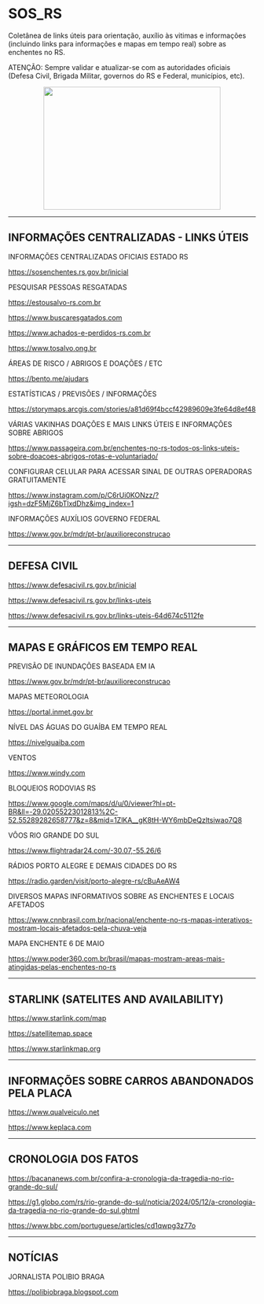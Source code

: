 # SOS_RS

Coletânea de links úteis para orientação, auxílio às vitimas e informações (incluindo links para informações e mapas em tempo real) sobre as enchentes no RS.

ATENÇÃO: Sempre validar e atualizar-se com as autoridades oficiais (Defesa Civil, Brigada Militar, governos do RS e Federal, municípios, etc).

<p align="center">
  <img src="https://github.com/heltonx/SOS_RS/assets/52825808/0bf8b97b-04e3-434b-9a91-c3f1218aa391" width=360px height=250px />
</p>



------------
INFORMAÇÕES CENTRALIZADAS - LINKS ÚTEIS
------------

INFORMAÇÕES CENTRALIZADAS OFICIAIS ESTADO RS

https://sosenchentes.rs.gov.br/inicial

PESQUISAR PESSOAS RESGATADAS

https://estousalvo-rs.com.br

https://www.buscaresgatados.com

https://www.achados-e-perdidos-rs.com.br

https://www.tosalvo.ong.br

ÁREAS DE RISCO / ABRIGOS E DOAÇÕES / ETC

https://bento.me/ajudars

ESTATÍSTICAS / PREVISÕES / INFORMAÇÕES

https://storymaps.arcgis.com/stories/a81d69f4bccf42989609e3fe64d8ef48

VÁRIAS VAKINHAS DOAÇÕES E MAIS LINKS ÚTEIS E INFORMAÇÕES SOBRE ABRIGOS

https://www.passageira.com.br/enchentes-no-rs-todos-os-links-uteis-sobre-doacoes-abrigos-rotas-e-voluntariado/

CONFIGURAR CELULAR PARA ACESSAR SINAL DE OUTRAS OPERADORAS GRATUITAMENTE

https://www.instagram.com/p/C6rUi0KONzz/?igsh=dzF5MjZ6bTlxdDhz&img_index=1

INFORMAÇÕES AUXÍLIOS GOVERNO FEDERAL

https://www.gov.br/mdr/pt-br/auxilioreconstrucao

------------
DEFESA CIVIL
------------

https://www.defesacivil.rs.gov.br/inicial

https://www.defesacivil.rs.gov.br/links-uteis

https://www.defesacivil.rs.gov.br/links-uteis-64d674c5112fe


------------
MAPAS E GRÁFICOS EM TEMPO REAL
------------

PREVISÃO DE INUNDAÇÕES BASEADA EM IA

https://www.gov.br/mdr/pt-br/auxilioreconstrucao

MAPAS METEOROLOGIA

https://portal.inmet.gov.br

NÍVEL DAS ÁGUAS DO GUAÍBA EM TEMPO REAL

https://nivelguaiba.com

VENTOS

https://www.windy.com

BLOQUEIOS RODOVIAS RS

https://www.google.com/maps/d/u/0/viewer?hl=pt-BR&ll=-29.02055223012813%2C-52.55289282658777&z=8&mid=1ZlKA__gK8tH-WY6mbDeQzltsiwao7Q8

VÔOS RIO GRANDE DO SUL

https://www.flightradar24.com/-30.07,-55.26/6

RÁDIOS PORTO ALEGRE E DEMAIS CIDADES DO RS

https://radio.garden/visit/porto-alegre-rs/cBuAeAW4

DIVERSOS MAPAS INFORMATIVOS SOBRE AS ENCHENTES E LOCAIS AFETADOS

https://www.cnnbrasil.com.br/nacional/enchente-no-rs-mapas-interativos-mostram-locais-afetados-pela-chuva-veja

MAPA ENCHENTE 6 DE MAIO

https://www.poder360.com.br/brasil/mapas-mostram-areas-mais-atingidas-pelas-enchentes-no-rs


------------
STARLINK (SATELITES AND AVAILABILITY)
------------

https://www.starlink.com/map

https://satellitemap.space

https://www.starlinkmap.org


------------
INFORMAÇÕES SOBRE CARROS ABANDONADOS PELA PLACA
------------

https://www.qualveiculo.net

https://www.keplaca.com


------------
CRONOLOGIA DOS FATOS
------------

https://bacananews.com.br/confira-a-cronologia-da-tragedia-no-rio-grande-do-sul/

https://g1.globo.com/rs/rio-grande-do-sul/noticia/2024/05/12/a-cronologia-da-tragedia-no-rio-grande-do-sul.ghtml

https://www.bbc.com/portuguese/articles/cd1qwpg3z77o

------------
NOTÍCIAS
------------

JORNALISTA POLIBIO BRAGA

https://polibiobraga.blogspot.com

